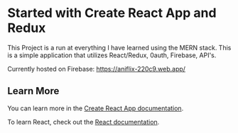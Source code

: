 # Started with Create React App and Redux

This Project is a run at everything I have learned using the MERN stack. 
This is a simple application that utilizes React/Redux, 0auth, Firebase, API's.

Currently hosted on Firebase: https://aniflix-220c9.web.app/

## Learn More

You can learn more in the [Create React App documentation](https://facebook.github.io/create-react-app/docs/getting-started).

To learn React, check out the [React documentation](https://reactjs.org/).
